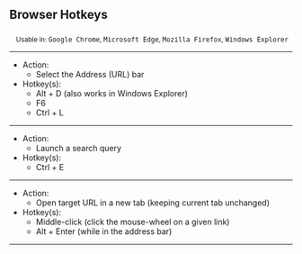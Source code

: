 <h2 id="hotkeys">Browser Hotkeys</h2>

<div>&nbsp;&nbsp;&nbsp;<sub>Usable in: <kbd>Google Chrome</kbd>, <kbd>Microsoft Edge</kbd>, <kbd>Mozilla Firefox</kbd>, <kbd>Windows Explorer</kbd></sub></div>

***
  - Action:
    - Select the Address (URL) bar
  - Hotkey(s):
    - Alt + D  (also works in Windows Explorer)
    - F6
    - Ctrl + L
***
  - Action:
    - Launch a search query
  - Hotkey(s):
    - Ctrl + E
***
  - Action:
    - Open target URL in a new tab (keeping current tab unchanged)
  - Hotkey(s):
    - Middle-click (click the mouse-wheel on a given link)
    - Alt + Enter (while in the address bar)
***

<!--
# ------------------------------------------------------------
#
# Citation(s)
#
#   www.system-overload.org  |  "Windows Shortcuts"  |  https://www.system-overload.org/windows-shortcuts.html
#
# ------------------------------------------------------------
-->